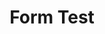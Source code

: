 ---
title: 'Form Test'
form:
    name: my-nice-form
    fields:
        - name: name
          label: Name
          placeholder: 'Enter your name'
          autofocus: 'on'
          autocomplete: 'on'
          type: text
          validate:
          required: true
        
        - name: email
          label: Email
          placeholder: 'Enter your email address'
          type: email
          validate:
          required: true
        
        - name: feedback
          label: Feedback
          size: large
          placeholder: 'Any feedback?'
          type: text
    
    buttons:
        - type: submit
          value: Submit
        
        - type: reset
          value: Reset

    process:
        - email:
            from: "{{ config.plugins.email.from }}"
            to:
                mail: "{{ form.value.email }}"
                name: "{{ form.value.name|e }}"
            subject: "[Feedback] {{ form.value.name|e }}"
            body: "{% include 'forms/data.html.twig' %}"
        
        - save:
            fileprefix: feedback-
            dateformat: Ymd-His-u
            extension: txt
            body: "{% include 'forms/data.txt.twig' %}"
            # - message: Thank you for your feedback!
            # - display: thankyou
---